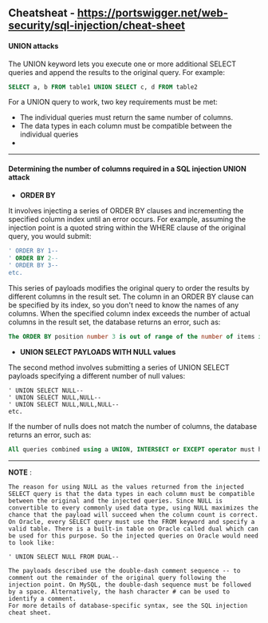## Cheatsheat - https://portswigger.net/web-security/sql-injection/cheat-sheet

#### UNION attacks


The UNION keyword lets you execute one or more additional SELECT queries and append the results to the original query. For example:

```sql
SELECT a, b FROM table1 UNION SELECT c, d FROM table2
```

For a UNION query to work, two key requirements must be met:

- The individual queries must return the same number of columns.
- The data types in each column must be compatible between the individual queries
- 
--------------------------------------------------

#### Determining the number of columns required in a SQL injection UNION attack


- **ORDER BY**

It involves injecting a series of ORDER BY clauses and incrementing the specified column index until an error occurs. For example, assuming the injection point is a quoted string within the WHERE clause of the original query, you would submit:

```sql
' ORDER BY 1--
' ORDER BY 2--
' ORDER BY 3--
etc.
```
This series of payloads modifies the original query to order the results by different columns in the result set. The column in an ORDER BY clause can be specified by its index, so you don't need to know the names of any columns. When the specified column index exceeds the number of actual columns in the result set, the database returns an error, such as:

```sql
The ORDER BY position number 3 is out of range of the number of items in the select list.
```

- **UNION SELECT PAYLOADS WITH NULL values**

The second method involves submitting a series of UNION SELECT payloads specifying a different number of null values:

```
' UNION SELECT NULL--
' UNION SELECT NULL,NULL--
' UNION SELECT NULL,NULL,NULL--
etc.
```

If the number of nulls does not match the number of columns, the database returns an error, such as:

```sql
All queries combined using a UNION, INTERSECT or EXCEPT operator must have an equal number of expressions in their target lists.
```
--------------------------------------------

**NOTE** :

```
The reason for using NULL as the values returned from the injected SELECT query is that the data types in each column must be compatible between the original and the injected queries. Since NULL is convertible to every commonly used data type, using NULL maximizes the chance that the payload will succeed when the column count is correct.
On Oracle, every SELECT query must use the FROM keyword and specify a valid table. There is a built-in table on Oracle called dual which can be used for this purpose. So the injected queries on Oracle would need to look like:

' UNION SELECT NULL FROM DUAL--

The payloads described use the double-dash comment sequence -- to comment out the remainder of the original query following the injection point. On MySQL, the double-dash sequence must be followed by a space. Alternatively, the hash character # can be used to identify a comment.
For more details of database-specific syntax, see the SQL injection cheat sheet.
```
